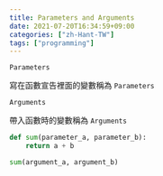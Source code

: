 ```yaml
---
title: Parameters and Arguments
date: 2021-07-20T16:34:59+09:00
categories: ["zh-Hant-TW"]
tags: ["programming"]
---
```

`Parameters`

寫在函數宣告裡面的變數稱為 `Parameters`

`Arguments`

帶入函數時的變數稱為 `Arguments`

```python
def sum(parameter_a, parameter_b):
    return a + b

sum(argument_a, argument_b)
```
